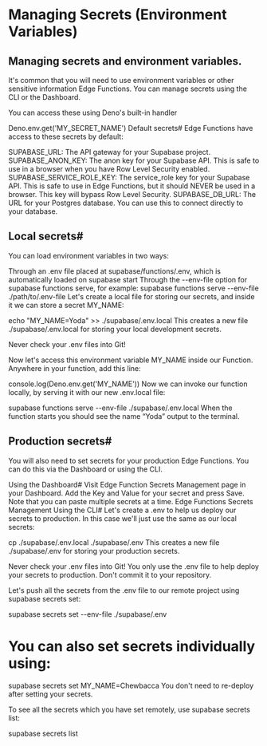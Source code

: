 # Managing Secrets (Environment Variables)

## Managing secrets and environment variables.

It's common that you will need to use environment variables or other sensitive information Edge Functions. You can manage secrets using the CLI or the Dashboard.

You can access these using Deno's built-in handler

Deno.env.get('MY_SECRET_NAME')
Default secrets#
Edge Functions have access to these secrets by default:

SUPABASE_URL: The API gateway for your Supabase project.
SUPABASE_ANON_KEY: The anon key for your Supabase API. This is safe to use in a browser when you have Row Level Security enabled.
SUPABASE_SERVICE_ROLE_KEY: The service_role key for your Supabase API. This is safe to use in Edge Functions, but it should NEVER be used in a browser. This key will bypass Row Level Security.
SUPABASE_DB_URL: The URL for your Postgres database. You can use this to connect directly to your database.
## Local secrets#
You can load environment variables in two ways:

Through an .env file placed at supabase/functions/.env, which is automatically loaded on supabase start
Through the --env-file option for supabase functions serve, for example: supabase functions serve --env-file ./path/to/.env-file
Let's create a local file for storing our secrets, and inside it we can store a secret MY_NAME:

echo "MY_NAME=Yoda" >> ./supabase/.env.local
This creates a new file ./supabase/.env.local for storing your local development secrets.

Never check your .env files into Git!

Now let's access this environment variable MY_NAME inside our Function. Anywhere in your function, add this line:

console.log(Deno.env.get('MY_NAME'))
Now we can invoke our function locally, by serving it with our new .env.local file:

supabase functions serve --env-file ./supabase/.env.local
When the function starts you should see the name “Yoda” output to the terminal.

## Production secrets#
You will also need to set secrets for your production Edge Functions. You can do this via the Dashboard or using the CLI.

Using the Dashboard#
Visit Edge Function Secrets Management page in your Dashboard.
Add the Key and Value for your secret and press Save.
Note that you can paste multiple secrets at a time.
Edge Functions Secrets Management
Using the CLI#
Let's create a .env to help us deploy our secrets to production. In this case we'll just use the same as our local secrets:

cp ./supabase/.env.local ./supabase/.env
This creates a new file ./supabase/.env for storing your production secrets.

Never check your .env files into Git! You only use the .env file to help deploy your secrets to production. Don't commit it to your repository.

Let's push all the secrets from the .env file to our remote project using supabase secrets set:

supabase secrets set --env-file ./supabase/.env
# You can also set secrets individually using:
supabase secrets set MY_NAME=Chewbacca
You don't need to re-deploy after setting your secrets.

To see all the secrets which you have set remotely, use supabase secrets list:

supabase secrets list

